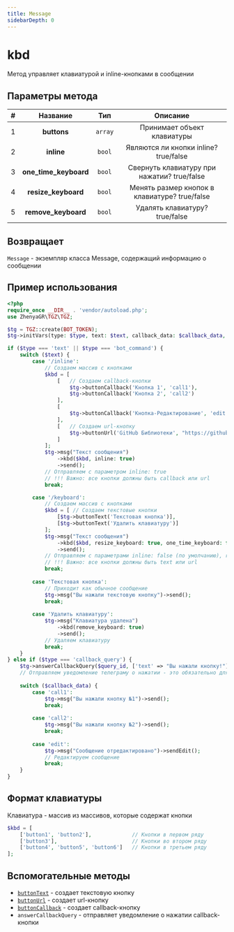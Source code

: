 ```yaml
---
title: Message
sidebarDepth: 0
---
```


# kbd
Метод управляет клавиатурой и inline-кнопками в сообщении

## Параметры метода
| # |         Название         |   Тип    |                   Описание                    |
|:-:|:------------------------:|:--------:|:---------------------------------------------:|
| 1 |       **buttons**        | `array`  |          Принимает объект клавиатуры          |
| 2 |        **inline**        |  `bool`  |     Являются ли кнопки inline? true/false     |
| 3 |  **one_time_keyboard**   |  `bool`  |  Свернуть клавиатуру при нажатии? true/false  |
| 4 |   **resize_keyboard**    |  `bool`  | Менять размер кнопок в клавиатуре? true/false |
| 5 |   **remove_keyboard**    |  `bool`  |        Удалять клавиатуру? true/false         |

## Возвращает
`Message` - экземпляр класса Message, содержащий информацию о сообщении

## Пример использования
```php
<?php    
require_once __DIR__ . 'vendor/autoload.php'; 
use ZhenyaGR\TGZ\TGZ; 

$tg = TGZ::create(BOT_TOKEN);
$tg->initVars(type: $type, text: $text, callback_data: $callback_data, query_id: $query_id);

if ($type === 'text' || $type === 'bot_command') {
    switch ($text) {
        case '/inline':
            // Создаем массив с кнопками
            $kbd = [
                [   // Создаем callback-кнопки
                    $tg->buttonCallback('Кнопка 1', 'call1'),
                    $tg->buttonCallback('Кнопка 2', 'call2')
                ],
                [
                    $tg->buttonCallback('Кнопка-Редактирование', 'edit')
                ],
                [   // Создаем url-кнопку
                    $tg->buttonUrl('GitHub Библиотеки', "https://github.com/ZhenyaGR/TGZ")
                ]
            ];
            $tg->msg("Текст сообщения")
                ->kbd($kbd, inline: true)
                ->send();
            // Отправляем с параметром inline: true
            // !!! Важно: все кнопки должны быть callback или url
            break;

        case '/keyboard':
            // Создаем массив с кнопками
            $kbd = [ // Создаем текстовые кнопки
                [$tg->buttonText('Текстовая кнопка')],
                [$tg->buttonText('Удалить клавиатуру')]
            ];
            $tg->msg("Текст сообщения")
                ->kbd($kbd, resize_keyboard: true, one_time_keyboard: false)
                ->send();
            // Отправляем с параметрами inline: false (по умолчанию), resize_keyboard: true, one_time_keyboard: false
            // !!! Важно: все кнопки должны быть text или url
            break;
            
        case 'Текстовая кнопка':
            // Приходит как обычное сообщение
            $tg->msg("Вы нажали текстовую кнопку")->send();        
            break;
            
        case 'Удалить клавиатуру':
            $tg->msg("Клавиатура удалена")
                ->kbd(remove_keyboard: true)
                ->send();
            // Удаляем клавиатуру
            break;
    }
} else if ($type === 'callback_query') {
    $tg->answerCallbackQuery($query_id, ['text' => "Вы нажали кнопку!"]);    
    // Отправляем уведомление телеграму о нажатии - это обязательно для callback-запросов
    
    switch ($callback_data) {
        case 'call1':
            $tg->msg("Вы нажали кнопку №1")->send();
            break;
            
        case 'call2':
            $tg->msg("Вы нажали кнопку №2")->send();
            break;
        
        case 'edit':
            $tg->msg("Сообщение отредактировано")->sendEdit();
            // Редактируем сообщение
            break;
    }
}
```

## Формат клавиатуры

Клавиатура - массив из массивов, которые содержат кнопки 
```php
$kbd = [
    ['button1', 'button2'],             // Кнопки в первом ряду
    ['button3'],                        // Кнопки во втором ряду
    ['button4', 'button5', 'button6']   // Кнопки в третьем ряду
];
```

## Вспомогательные методы
- [`buttonText`](/classes/tgzMethods/buttons.md) - создает текстовую кнопку
- [`buttonUrl`](/classes/tgzMethods/buttons.md) - создает url-кнопку
- [`buttonCallback`](/classes/tgzMethods/buttons.md) - создает callback-кнопку
- `answerCallbackQuery` - отправляет уведомление о нажатии callback-кнопки
  
